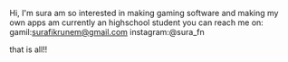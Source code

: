 
<!---
surafn/surafn is a ✨ special ✨ repository because its `README.md` (this file) appears on your GitHub profile.
You can click the Preview link to take a look at your changes.
--->
Hi, I'm sura
am so interested in making gaming software and making my own apps 
am currently an highschool student 
you can reach me on:
   gamil:surafikrunem@gmail.com
   instagram:@sura_fn
   
that is all!!
